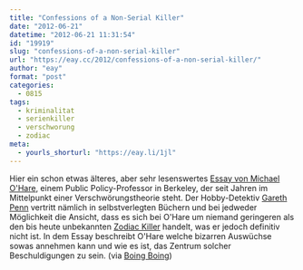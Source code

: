 ```yaml
---
title: "Confessions of a Non-Serial Killer"
date: "2012-06-21"
datetime: "2012-06-21 11:31:54"
id: "19919"
slug: "confessions-of-a-non-serial-killer"
url: "https://eay.cc/2012/confessions-of-a-non-serial-killer/"
author: "eay"
format: "post"
categories:
  - 0815
tags:
  - kriminalitat
  - serienkiller
  - verschworung
  - zodiac
meta:
  - yourls_shorturl: "https://eay.li/1jl"
---
```


Hier ein schon etwas älteres, aber sehr lesenswertes [Essay von Michael O'Hare](http://www.washingtonmonthly.com/features/2009/0905.ohare.html), einem Public Policy-Professor in Berkeley, der seit Jahren im Mittelpunkt einer Verschwörungstheorie steht. Der Hobby-Detektiv [Gareth Penn](http://en.wikipedia.org/wiki/Gareth_Penn) vertritt nämlich in selbstverlegten Büchern und bei jedweder Möglichkeit die Ansicht, dass es sich bei O'Hare um niemand geringeren als den bis heute unbekannten [Zodiac Killer](http://en.wikipedia.org/wiki/Zodiac_Killer) handelt, was er jedoch definitiv nicht ist. In dem Essay beschreibt O'Hare welche bizarren Auswüchse sowas annehmen kann und wie es ist, das Zentrum solcher Beschuldigungen zu sein. (via [Boing Boing](http://boingboing.net/2012/06/18/what-its-like-to-be-the-subj.html))
